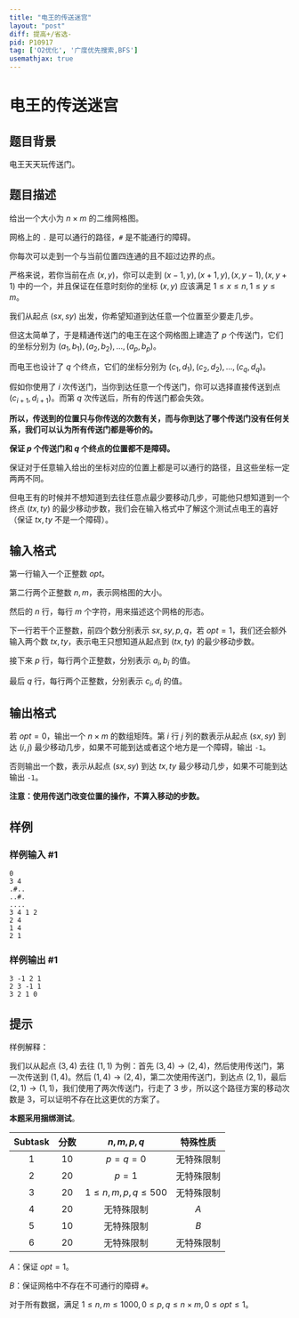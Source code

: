 ```yaml
---
title: "电王的传送迷宫"
layout: "post"
diff: 提高+/省选-
pid: P10917
tag: ['O2优化', '广度优先搜索,BFS']
usemathjax: true
---
```


# 电王的传送迷宫
## 题目背景

电王天天玩传送门。
## 题目描述

给出一个大小为 $n\times m$ 的二维网格图。

网格上的 `.` 是可以通行的路径，`#` 是不能通行的障碍。

你每次可以走到一个与当前位置四连通的且不超过边界的点。

严格来说，若你当前在点 $(x,y)$，你可以走到 $(x-1,y),(x+1,y),(x,y-1),(x,y+1)$ 中的一个，并且保证在任意时刻你的坐标 $(x,y)$ 应该满足 $1\le x\le n,1\le y\le m$。

我们从起点 $(sx,sy)$ 出发，你希望知道到达任意一个位置至少要走几步。

但这太简单了，于是精通传送门的电王在这个网格图上建造了 $p$ 个传送门，它们的坐标分别为 $(a_1,b_1),(a_2,b_2),...,(a_p,b_p)$。

而电王也设计了 $q$ 个终点，它们的坐标分别为 $(c_1,d_1),(c_2,d_2),...,(c_q,d_q)$。

假如你使用了 $i$ 次传送门，当你到达任意一个传送门，你可以选择直接传送到点 $(c_{i+1},d_{i+1})$。而第 $q$ 次传送后，所有的传送门都会失效。

**所以，传送到的位置只与你传送的次数有关，而与你到达了哪个传送门没有任何关系，我们可以认为所有传送门都是等价的。**

**保证 $p$ 个传送门和 $q$ 个终点的位置都不是障碍。**

保证对于任意输入给出的坐标对应的位置上都是可以通行的路径，且这些坐标一定两两不同。

但电王有的时候并不想知道到去往任意点最少要移动几步，可能他只想知道到一个终点 $(tx,ty)$ 的最少移动步数，我们会在输入格式中了解这个测试点电王的喜好（保证 $tx,ty$ 不是一个障碍）。
## 输入格式

第一行输入一个正整数 $opt$。

第二行两个正整数 $n,m$，表示网格图的大小。

然后的 $n$ 行，每行 $m$ 个字符，用来描述这个网格的形态。

下一行若干个正整数，前四个数分别表示 $sx,sy,p,q$，若 $opt=1$，我们还会额外输入两个数 $tx,ty$，表示电王只想知道从起点到 $(tx,ty)$ 的最少移动步数。

接下来 $p$ 行，每行两个正整数，分别表示 $a_i,b_i$ 的值。

最后 $q$ 行，每行两个正整数，分别表示 $c_i,d_i$ 的值。
## 输出格式

若 $opt=0$，输出一个 $n\times m$ 的数组矩阵。第 $i$ 行 $j$ 列的数表示从起点 $(sx,sy)$ 到达 $(i,j)$ 最少移动几步，如果不可能到达或者这个地方是一个障碍，输出 `-1`。

否则输出一个数，表示从起点 $(sx,sy)$ 到达 $tx,ty$ 最少移动几步，如果不可能到达输出 `-1`。

**注意：使用传送门改变位置的操作，不算入移动的步数。**
## 样例

### 样例输入 #1
```
0
3 4
.#..
..#.
....
3 4 1 2 
2 4
1 4
2 1
```
### 样例输出 #1
```
3 -1 2 1
2 3 -1 1
3 2 1 0
```
## 提示

样例解释：

我们以从起点 $(3,4)$ 去往 $(1,1)$ 为例：首先 $(3,4)\to(2,4)$，然后使用传送门，第一次传送到 $(1,4)$。然后 $(1,4)\to (2,4)$，第二次使用传送门，到达点 $(2,1)$，最后 $(2,1)\to(1,1)$，我们使用了两次传送门，行走了 $3$ 步，所以这个路径方案的移动次数是 $3$，可以证明不存在比这更优的方案了。

**本题采用捆绑测试**。

| $\text{Subtask}$ | 分数 | $n,m,p,q$ | 特殊性质 |
| :----------: | :----------: | :----------: | :----------: |
| $1$ | $10$ | $p=q=0$ | 无特殊限制 |
| $2$ | $20$ | $p=1$ | 无特殊限制 |
| $3$ | $20$ | $1\le n,m,p,q\le 500$ | 无特殊限制 |
| $4$ | $20$ | 无特殊限制 | $A$ |
| $5$ | $10$ | 无特殊限制 | $B$ |
| $6$ | $20$ | 无特殊限制 | 无特殊限制 |

$A$：保证 $opt=1$。

$B$：保证网格中不存在不可通行的障碍 `#`。

对于所有数据，满足 $1\le n,m\le 1000,0\le p,q\le n\times m,0 \leq opt \leq 1$。
